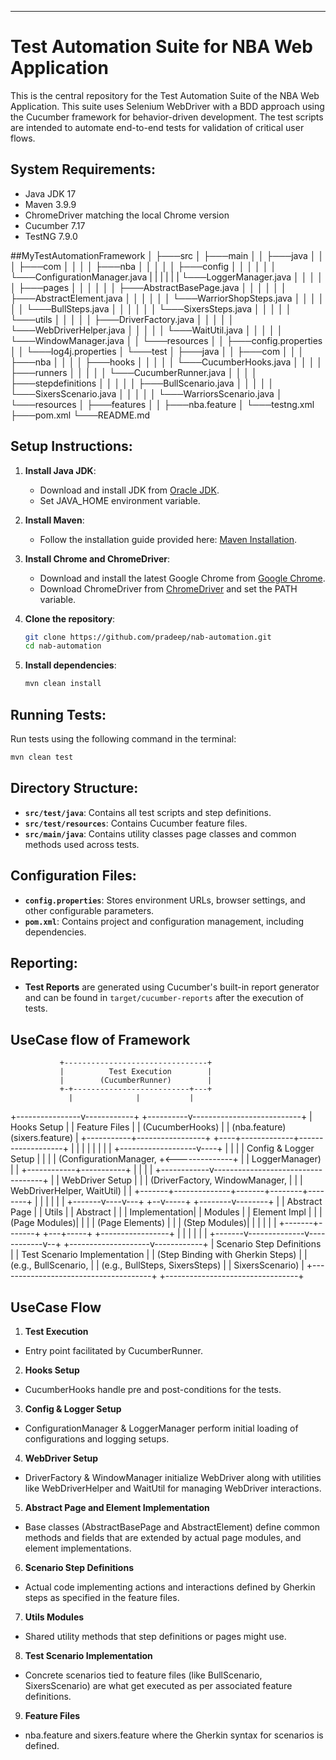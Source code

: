 ---
# Test Automation Suite for NBA Web Application

This is the central repository for the Test Automation Suite of the NBA Web Application. This suite uses Selenium WebDriver with a BDD approach using the Cucumber framework for behavior-driven development. The test scripts are intended to automate end-to-end tests for validation of critical user flows.

## System Requirements:
- Java JDK 17
- Maven 3.9.9
- ChromeDriver matching the local Chrome version
- Cucumber 7.17
- TestNG 7.9.0


##MyTestAutomationFramework
│
├───src
│   ├───main
│   │   ├───java
│   │   │   ├───com
│   │   │   │   ├───nba
│   │   │   │   │   ├───config
│   │   │   │   │   │   └───ConfigurationManager.java
|   |   |   |   |   |   └───LoggerManager.java
│   │   │   │   │   ├───pages
│   │   │   │   │   │   ├───AbstractBasePage.java
│   │   │   │   │   │   ├───AbstractElement.java
│   │   │   │   │   │   └───WarriorShopSteps.java
│   │   │   │   │   │   └───BullSteps.java
│   │   │   │   │   │   └───SixersSteps.java
│   │   │   │   │   └───utils
│   │   │   │   │       ├───DriverFactory.java
│   │   │   │   │       └───WebDriverHelper.java
│   │   │   │   │       └───WaitUtil.java
│   │   │   │   │       └───WindowManager.java
│   │   └───resources
│   │       ├───config.properties
│   │       └───log4j.properties
│   └───test
│       ├───java
│       │   ├───com
│       │   │   ├───nba
│       │   │   │   ├───hooks
│       │   │   │   │   └───CucumberHooks.java
│       │   │   │   ├───runners
│       │   │   │   │   └───CucumberRunner.java
│       │   │   │   ├───stepdefinitions
│       │   │   │   │   ├───BullScenario.java
│       │   │   │   │   └───SixersScenario.java
│       │   │   │   │   └───WarriorsScenario.java
│       └───resources
│           ├───features
│           │   ├───nba.feature
│           └───testng.xml
├───pom.xml
└───README.md

## Setup Instructions:
1. **Install Java JDK**:
   - Download and install JDK from [Oracle JDK](https://www.oracle.com/java/technologies/javase-downloads.html).
   - Set JAVA_HOME environment variable.

2. **Install Maven**:
   - Follow the installation guide provided here: [Maven Installation](https://maven.apache.org/install.html).

3. **Install Chrome and ChromeDriver**:
   - Download and install the latest Google Chrome from [Google Chrome](https://www.google.com/chrome/).
   - Download ChromeDriver from [ChromeDriver](https://sites.google.com/a/chromium.org/chromedriver/) and set the PATH variable.

4. **Clone the repository**:
   ```bash
   git clone https://github.com/pradeep/nab-automation.git
   cd nab-automation
   ```

5. **Install dependencies**:
   ```bash
   mvn clean install
   ```

## Running Tests:
Run tests using the following command in the terminal:
```bash
mvn clean test
```

## Directory Structure:
- **`src/test/java`**: Contains all test scripts and step definitions.
- **`src/test/resources`**: Contains Cucumber feature files.
- **`src/main/java`**: Contains utility classes page classes and common methods used across tests.

## Configuration Files:
- **`config.properties`**: Stores environment URLs, browser settings, and other configurable parameters.
- **`pom.xml`**: Contains project and configuration management, including dependencies.

## Reporting:
- **Test Reports** are generated using Cucumber's built-in report generator and can be found in `target/cucumber-reports` after the execution of tests.

## UseCase flow of Framework

               +--------------------------------+
               |          Test Execution        |
               |        (CucumberRunner)        |
               +-+--------------------------+---+
                 |              |           |
+----------------v------------+  +----------v---------------------------+
|        Hooks Setup          |  |             Feature Files            |
|     (CucumberHooks)         |  |    (nba.feature)   (sixers.feature)  |
+-----------+-----------------+  +----+-------------+-------------------+
|                          |             |                   |
|                          |             |                   |
+-------------------v----+ |             |                   |
|  Config & Logger Setup |               |                   |
| (ConfigurationManager, +<--------------+                   |
|    LoggerManager)      |                                   |
+------------+-----------+                                   |
|            |                                               |
+------------v-----------------------------------+           |
|       WebDriver Setup                          |           |
|  (DriverFactory, WindowManager,                |           |
|    WebDriverHelper, WaitUtil)                  |           |
+-------+--------------+-------+--------+--------+           |
|       |              |                |                    |
+-------v----v---+  +--v-----+ +--------v--------+           |
| Abstract Page |  |  Utils  | | Abstract        |           |
| Implementation|  | Modules | | Element Impl    |           |
| (Page Modules)|  |         | | (Page Elements) |           |
| (Step Modules)|  |         | |                 |           |
+-------+-------+  +---+-----+ +-----------------+           |
|       |              |            |                        |
+-------v--------------v------------v--+ +--------------------v------------+
| Scenario Step Definitions            | |    Test Scenario Implementation |
| (Step Binding with Gherkin Steps)    | |    (e.g., BullScenario,         |
| (e.g., BullSteps, SixersSteps)       | |         SixersScenario)         |
+--------------------------------------+ +---------------------------------+

## UseCase Flow

1. **Test Execution**
- Entry point facilitated by CucumberRunner.

2. **Hooks Setup**
- CucumberHooks handle pre and post-conditions for the tests.

3. **Config & Logger Setup**
- ConfigurationManager & LoggerManager perform initial loading of configurations and logging setups.

4. **WebDriver Setup**
- DriverFactory & WindowManager initialize WebDriver along with utilities like WebDriverHelper and WaitUtil for managing WebDriver interactions.

5. **Abstract Page and Element Implementation**
- Base classes (AbstractBasePage and AbstractElement) define common methods and fields that are extended by actual page modules, and element implementations.

6. **Scenario Step Definitions**
- Actual code implementing actions and interactions defined by Gherkin steps as specified in the feature files.

7. **Utils Modules**
- Shared utility methods that step definitions or pages might use.

8. **Test Scenario Implementation**
- Concrete scenarios tied to feature files (like BullScenario, SixersScenario) are what get executed as per associated feature definitions.

9. **Feature Files**
- nba.feature and sixers.feature where the Gherkin syntax for scenarios is defined.



